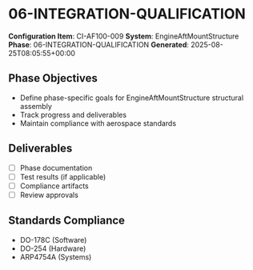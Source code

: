# 06-INTEGRATION-QUALIFICATION

**Configuration Item**: CI-AF100-009
**System**: EngineAftMountStructure
**Phase**: 06-INTEGRATION-QUALIFICATION
**Generated**: 2025-08-25T08:05:55+00:00

## Phase Objectives
- Define phase-specific goals for EngineAftMountStructure structural assembly
- Track progress and deliverables
- Maintain compliance with aerospace standards

## Deliverables
- [ ] Phase documentation
- [ ] Test results (if applicable)
- [ ] Compliance artifacts
- [ ] Review approvals

## Standards Compliance
- DO-178C (Software)
- DO-254 (Hardware)
- ARP4754A (Systems)


